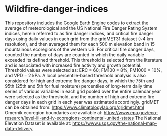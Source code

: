 # Wildfire-danger-indices
This repository includes the Google Earth Engine codes to extract the average of meteorological and the US National Fire Danger Rating System indices, herein referred to as fire danger indices, and critical fire danger days using daily values in each grid from the gridMET31 dataset (~4 km resolution), and then averaged them for each 500 m elevation band in 15 mountainous ecoregions of the western US. 
For critical fire danger days, counted the number of days are counted in which the daily variable exceeded its defined threshold. This threshold is selected from the literature and is associated with increased fire activity and growth potential. Threshold values were selected as: ERC = 60; FM100 = 8%, FM1000 = 10%, and VPD = 2 kPa. A local percentile-based threshold analysis is also considered for high and extreme fire danger days, in which the 75th and 95th (25th and 5th for fuel moisture) percentiles of long-term daily time series of various variables in each grid pooled over the entire calendar year were selected as the threshold, and the number of high and extreme fire danger days in each grid in each year was estimated accordingly.
gridMET can be obtained from: https://www.climatologylab.org/gridmet.html 
Omernik ecoregion boundaries are available at: https://www.epa.gov/eco-research/level-iii-and-iv-ecoregions-continental-united-states 
The National Elevation Dataset is available at: https://www.usgs.gov/the-national-map-data-delivery 

